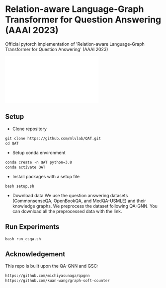 # Relation-aware Language-Graph Transformer for Question Answering (AAAI 2023)
Official pytorch implementation of 'Relation-aware Language-Graph Transformer for Question Answering' (AAAI 2023)

![Figure](./main_figure.pdf)

## Setup
- Clone repository 
```
git clone https://github.com/mlvlab/QAT.git
cd QAT
```
- Setup conda environment
```
conda create -n QAT python=3.8
conda activate QAT
```
- Install packages with a setup file
```
bash setup.sh
```
- Download data
We use the question answering datasets (CommonsenseQA, OpenBookQA, and MedQA-USMLE) and their knowledge graphs.
We preprocess the dataset following QA-GNN. 
You can download all the preprocessed data with the link.

## Run Experiments
```
bash run_csqa.sh
```

## Acknowledgement
This repo is built upon the QA-GNN and GSC:
```
https://github.com/michiyasunaga/qagnn
https://github.com/kuan-wang/graph-soft-counter
```

